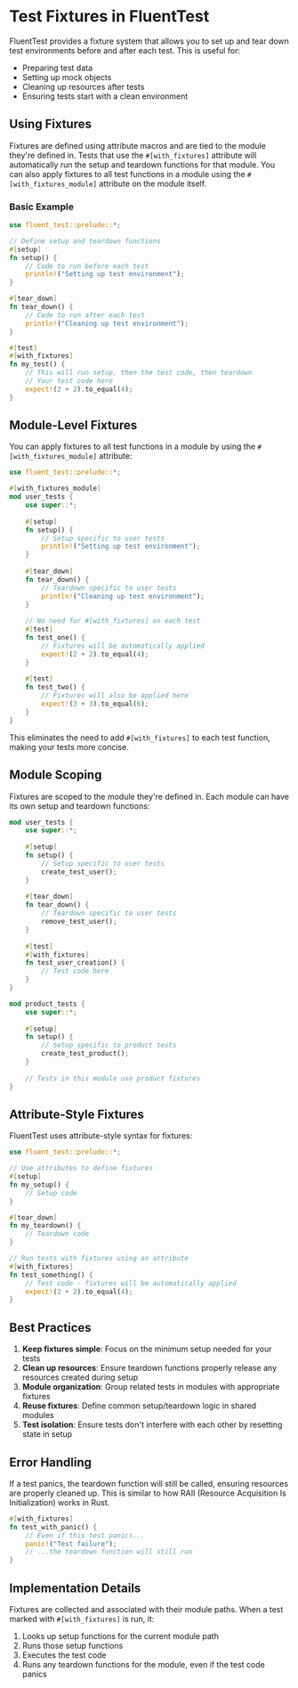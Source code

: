 # Test Fixtures in FluentTest

FluentTest provides a fixture system that allows you to set up and tear down test environments before and after each test. This is useful for:

- Preparing test data
- Setting up mock objects
- Cleaning up resources after tests
- Ensuring tests start with a clean environment

## Using Fixtures

Fixtures are defined using attribute macros and are tied to the module they're defined in. Tests that use the `#[with_fixtures]` attribute will automatically run the setup and teardown functions for that module. You can also apply fixtures to all test functions in a module using the `#[with_fixtures_module]` attribute on the module itself.

### Basic Example

```rust
use fluent_test::prelude::*;

// Define setup and teardown functions
#[setup]
fn setup() {
    // Code to run before each test
    println!("Setting up test environment");
}

#[tear_down]
fn tear_down() {
    // Code to run after each test
    println!("Cleaning up test environment");
}

#[test]
#[with_fixtures]
fn my_test() {
    // This will run setup, then the test code, then teardown
    // Your test code here
    expect!(2 + 2).to_equal(4);
}
```

## Module-Level Fixtures

You can apply fixtures to all test functions in a module by using the `#[with_fixtures_module]` attribute:

```rust
use fluent_test::prelude::*;

#[with_fixtures_module]
mod user_tests {
    use super::*;
    
    #[setup]
    fn setup() {
        // Setup specific to user tests
        println!("Setting up test environment");
    }
    
    #[tear_down]
    fn tear_down() {
        // Teardown specific to user tests
        println!("Cleaning up test environment");
    }
    
    // No need for #[with_fixtures] on each test
    #[test]
    fn test_one() {
        // Fixtures will be automatically applied
        expect!(2 + 2).to_equal(4);
    }
    
    #[test]
    fn test_two() {
        // Fixtures will also be applied here
        expect!(3 + 3).to_equal(6);
    }
}
```

This eliminates the need to add `#[with_fixtures]` to each test function, making your tests more concise.

## Module Scoping

Fixtures are scoped to the module they're defined in. Each module can have its own setup and teardown functions:

```rust
mod user_tests {
    use super::*;
    
    #[setup]
    fn setup() {
        // Setup specific to user tests
        create_test_user();
    }
    
    #[tear_down]
    fn tear_down() {
        // Teardown specific to user tests
        remove_test_user();
    }
    
    #[test]
    #[with_fixtures]
    fn test_user_creation() {
        // Test code here
    }
}

mod product_tests {
    use super::*;
    
    #[setup]
    fn setup() {
        // Setup specific to product tests
        create_test_product();
    }
    
    // Tests in this module use product fixtures
}
```

## Attribute-Style Fixtures

FluentTest uses attribute-style syntax for fixtures:

```rust
use fluent_test::prelude::*;

// Use attributes to define fixtures
#[setup]
fn my_setup() {
    // Setup code
}

#[tear_down]
fn my_teardown() {
    // Teardown code
}

// Run tests with fixtures using an attribute
#[with_fixtures]
fn test_something() {
    // Test code - fixtures will be automatically applied
    expect!(2 + 2).to_equal(4);
}
```

## Best Practices

1. **Keep fixtures simple**: Focus on the minimum setup needed for your tests
2. **Clean up resources**: Ensure teardown functions properly release any resources created during setup
3. **Module organization**: Group related tests in modules with appropriate fixtures
4. **Reuse fixtures**: Define common setup/teardown logic in shared modules
5. **Test isolation**: Ensure tests don't interfere with each other by resetting state in setup

## Error Handling

If a test panics, the teardown function will still be called, ensuring resources are properly cleaned up. This is similar to how RAII (Resource Acquisition Is Initialization) works in Rust.

```rust
#[with_fixtures]
fn test_with_panic() {
    // Even if this test panics...
    panic!("Test failure");
    // ...the teardown function will still run
}
```

## Implementation Details

Fixtures are collected and associated with their module paths. When a test marked with `#[with_fixtures]` is run, it:

1. Looks up setup functions for the current module path
2. Runs those setup functions
3. Executes the test code
4. Runs any teardown functions for the module, even if the test code panics